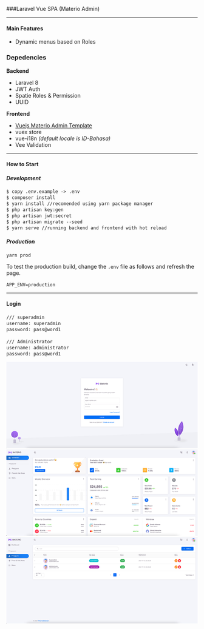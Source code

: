 ###Laravel Vue SPA (Materio Admin)
****
#### Main Features
- Dynamic menus based on Roles

### Depedencies
**Backend**
- Laravel 8
- JWT Auth
- Spatie Roles & Permission
- UUID

**Frontend**
- [Vuejs Materio Admin Template](https://github.com/themeselection/materio-vuetify-vuejs-admin-template-free)
- vuex store
- vue-i18n _(default locale is ID-Bahasa)_
- Vee Validation
____
#### How to Start
#### *Development*
```js//Install all packages
$ copy .env.example -> .env
$ composer install
$ yarn install //recomended using yarn package manager
$ php artisan key:gen
$ php artisan jwt:secret
$ php artisan migrate --seed
$ yarn serve //running backend and frontend with hot reload
```

#### *Production*
```
yarn prod
```

To test the production build, change the `.env` file as follows and refresh the page.
```env
APP_ENV=production
```
____
#### Login
```
/// superadmin
username: superadmin
password: pass@word1

/// Administrator
username: administrator
password: pass@word1
```
![](./ss1.png)
![](./ss2.png)
![](./ss3.png)

